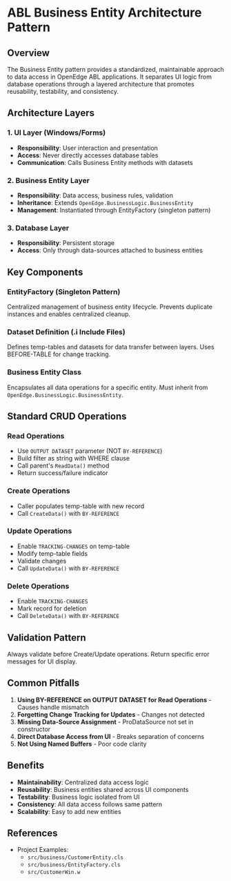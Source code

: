 # ABL Business Entity Architecture Pattern

## Overview

The Business Entity pattern provides a standardized, maintainable approach to data access in OpenEdge ABL applications. It separates UI logic from database operations through a layered architecture that promotes reusability, testability, and consistency.

## Architecture Layers

### 1. UI Layer (Windows/Forms)
- **Responsibility**: User interaction and presentation
- **Access**: Never directly accesses database tables
- **Communication**: Calls Business Entity methods with datasets

### 2. Business Entity Layer
- **Responsibility**: Data access, business rules, validation
- **Inheritance**: Extends `OpenEdge.BusinessLogic.BusinessEntity`
- **Management**: Instantiated through EntityFactory (singleton pattern)

### 3. Database Layer
- **Responsibility**: Persistent storage
- **Access**: Only through data-sources attached to business entities

## Key Components

### EntityFactory (Singleton Pattern)

Centralized management of business entity lifecycle. Prevents duplicate instances and enables centralized cleanup.

### Dataset Definition (.i Include Files)

Defines temp-tables and datasets for data transfer between layers. Uses BEFORE-TABLE for change tracking.

### Business Entity Class

Encapsulates all data operations for a specific entity. Must inherit from `OpenEdge.BusinessLogic.BusinessEntity`.

## Standard CRUD Operations

### Read Operations
- Use `OUTPUT DATASET` parameter (NOT `BY-REFERENCE`)
- Build filter as string with WHERE clause
- Call parent's `ReadData()` method
- Return success/failure indicator

### Create Operations
- Caller populates temp-table with new record
- Call `CreateData()` with `BY-REFERENCE`

### Update Operations
- Enable `TRACKING-CHANGES` on temp-table
- Modify temp-table fields
- Validate changes
- Call `UpdateData()` with `BY-REFERENCE`

### Delete Operations
- Enable `TRACKING-CHANGES`
- Mark record for deletion
- Call `DeleteData()` with `BY-REFERENCE`

## Validation Pattern

Always validate before Create/Update operations. Return specific error messages for UI display.

## Common Pitfalls

1. **Using BY-REFERENCE on OUTPUT DATASET for Read Operations** - Causes handle mismatch
2. **Forgetting Change Tracking for Updates** - Changes not detected
3. **Missing Data-Source Assignment** - ProDataSource not set in constructor
4. **Direct Database Access from UI** - Breaks separation of concerns
5. **Not Using Named Buffers** - Poor code clarity

## Benefits

- **Maintainability**: Centralized data access logic
- **Reusability**: Business entities shared across UI components
- **Testability**: Business logic isolated from UI
- **Consistency**: All data access follows same pattern
- **Scalability**: Easy to add new entities

## References

- Project Examples:
  - `src/business/CustomerEntity.cls`
  - `src/business/EntityFactory.cls`
  - `src/CustomerWin.w`
